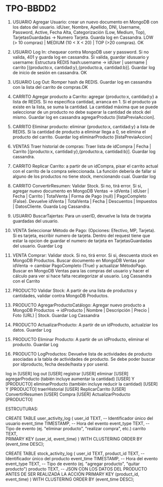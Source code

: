 # TPO-BBDD2

1. USUARIO Agregar Usuario: crear un nuevo documento en MongoDB con los datos del usuario. idUser, Nombre, Apellido, DNI, Username, Password, Active, Fecha Alta, Categorización (Low, Medium, Top), TarjetasGuardadas -> Numero Tarjeta. Guarda log en Cassandra. LOW (> 10 compras) | MEDIUM (10 < X < 20) | TOP (>20 compras). OK

2. USUARIO Log In: chequear contra MongoDB user y password. Si no valida, 401 y guarda log en cassandra. Si valida, guardar idusuario y username:
   Estructura REDIS
   hash:username -> idUser | username | carrito [{producto:x, cantidad:y},{producto:a, cantidad:b}]. Guardar log de inicio de sesión en cassandra. OK

3. USUARIO Log Out: Romper hash de REDIS. Guardar log en cassandra con la lista del carrito de compras.OK

4. CARRITO Agregar producto a Carrito: agregar {producto:x, cantidad:y} a lista de REDIS. Si no especifica cantidad, arranca en 1. Si el producto ya existe en la lista, se suma la cantidad. La cantidad máxima que se puede seleccionar de un producto no debe superar la cantidad de stock del mismo. Guardar log en cassandra agregarProducto [listaPreviaAccion].

5. CARRITO Eliminar producto: eliminar {producto:x, cantidad:y} a lista de REDIS. Si la cantidad de producto a eliminar llega a 0, se elimina el producto del carrito. Guardar log eliminarProducto [listaPreviaAccion]

6. VENTAS Traer historial de compras: Traer lista de idCompra | Fecha | Carrito [{producto:x, cantidad:y},{producto:a, cantidad:b}]. Guardar log cassandra.

7. CARRITO Replicar Carrito: a partir de un idCompra, pisar el carrito actual con el carrito de la compra seleccionada. La función debería de fallar si alguno de los productos no tiene stock, mencionando cual. Guardar log

8. CARRITO ConvertirResumen: Validar Stock. Si no, tirá error. Si si, agregar nuevo documento en MongoDB Ventas -> idVenta | idUser | Fecha | Carrito | TotalVenta | Forma de Pago (null) | PagoCompleto (False). Devuelve idVenta | TotalVenta | Fecha | Descuentos | Impuestos | DatosCliente. Guarda Log Cassandra.

9. USUARIO BuscarTajertas: Para un userID, devuelve la lista de trarjeta guardadas del usuario.

10. VENTA Seleccionar Método de Pago: (Opciones: Efectivo, MP, Tarjeta). Si es tarjeta, escribir numero de tarjeta. Dentro del request tiene que estar la opcion de guardar el numero de tarjeta en TarjetasGuardadas del usuario. Guardar Log

11. VENTA Comprar: Validar stock. Si no, tirá error. Si si, descuenta stock en MongoDB Productos. Buscar documento en MongoDB Ventas por idVenta -> cambiar PagoCompleto (True) y actualizar MétodoPago. Buscar en MongoDB Ventas para las compras del usuario y hacer el cálculo para ver si hace falta recategorizar al usuario. Log Cassandra con el Carrito

12. PRODUCTO Validar Stock: A partir de una lista de productos y cantidades, validar contra MongoDB Productos.

13. PRODUCTO AgregarProductoCatálogo: Agregar nuevo producto a MongoDB Productos -> idProducto | Nombre | Descripción | Precio | Foto (URL) | Stock. Guardar Log Cassandra

14. PRODUCTO ActualizarProducto: A partir de un idProducto, actualziar los datos. Guardar Log

15. PRODUCTO Eliminar Producto: A partir de un idProducto, eliminar el producto. Guardar Log

16. PRODUCTO LogProductos: Devuelve lista de actividades de producto asociadas a la tabla de actividades de producto. Se debe poder buscar por idproducto, fecha desde/hasta y por userid.

log in [USER]
log out [USER]
registrar [USER]
eliminar [USER]
agregarProducto (tabién incluye aumentar la cantidad) [USER] Y [PRODUCTO]
eliminarProducto (también incluye reducir la cantidad) [USER] Y [PRODUCTO]
traerHistorial [USER]
ReplicarCarrito [USER]
ConvertirResumen [USER]
Compra [USER]
ActualizarProducto [PRODUCTO]

ESTRCUTURAS:

CREATE TABLE user_activity_log (
user_id TEXT, -- Identificador único del usuario
event_time TIMESTAMP, -- Hora del evento
event_type TEXT, -- Tipo de evento (ej. "eliminar producto", "realizar compra", etc.)
carrito TEXT,  
 PRIMARY KEY (user_id, event_time)
) WITH CLUSTERING ORDER BY (event_time DESC);

CREATE TABLE stock_activity_log (
user_id TEXT,
product_id TEXT, -- Identificador único del producto
event_time TIMESTAMP, -- Hora del evento
event_type TEXT, -- Tipo de evento (ej. "agregar producto", "quitar producto")
producto TEXT, -- JSON CON LOS DATOS DEL PRODUCTO ANTES DE SER REALIZADA LA ACCIÓN
PRIMARY KEY (product_id, event_time)
) WITH CLUSTERING ORDER BY (event_time DESC);
